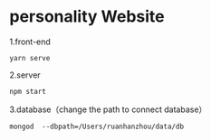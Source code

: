 # personality Website
1.front-end 
```
yarn serve
```
2.server
```
npm start
```
3.database（change the path to connect database）
```
mongod  --dbpath=/Users/ruanhanzhou/data/db
```
